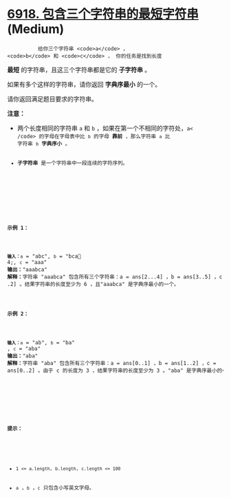 # [6918. 包含三个字符串的最短字符串][link] (Medium)

[link]: https://leetcode.cn/contest/weekly-contest-356/problems/shortest-string-that-contains-three-strings/


              给你三个字符串 <code>a</code> ，<code>b</code> 和 <code>c</code> ， 你的任务是找到长度
<strong>最短</strong> 的字符串，且这三个字符串都是它的 <strong>子字符串</strong> 。
<p>如果有多个这样的字符串，请你返回 <strong>字典序最小</strong> 的一个。</p>

<p>请你返回满足题目要求的字符串。</p>

<p><strong>注意：</strong></p>

<ul>
    <li>两个长度相同的字符串 <code>a</code> 和 <code>b</code> ，如果在第一个不相同的字符处，<code>a<
/code> 的字母在字母表中比 <code>b</code> 的字母 <strong>靠前</strong> ，那么字符串 <code>a</code> 比
字符串 <code>b</code> <strong>字典序小</strong> 。</li>
    <li><strong>子字符串</strong> 是一个字符串中一段连续的字符序列。</li>
</ul>

<p> </p>

<p><strong>示例 1：</strong></p>

<pre><code><span style=""><b>输入：</b></span>a</code> = &#34;abc&#34;, <code>b</code> = &#34;bca&#3
4;, <code>c</code> = &#34;aaa&#34;
<b>输出：</b>&#34;aaabca&#34;
<b>解释：</b>字符串 &#34;aaabca&#34; 包含所有三个字符串：a = ans[2...4] ，b = ans[3..5] ，c = ans[0.
.2] 。结果字符串的长度至少为 6 ，且&#34;aaabca&#34; 是字典序最小的一个。</pre>

<p><strong>示例 2：</strong></p>

<pre><code><span style=""><b>输入：</b></span>a</code> = &#34;ab&#34;, <code>b</code> = &#34;ba&#34;
, <code>c</code> = &#34;aba&#34;
<b>输出：</b>&#34;aba&#34;
<strong>解释：</strong>字符串 &#34;aba&#34; 包含所有三个字符串：a = ans[0..1] ，b = ans[1..2] ，c = 
ans[0..2] 。由于 c 的长度为 3 ，结果字符串的长度至少为 3 。&#34;aba&#34; 是字典序最小的一个。
</pre>

<p> </p>

<p><strong>提示：</strong></p>

<ul>
    <li><code>1 &lt;= a.length, b.length, c.length &lt;= 100</code></li>
    <li><code>a</code> ，<code>b</code> ，<code>c</code> 只包含小写英文字母。</li>
</ul>

            
